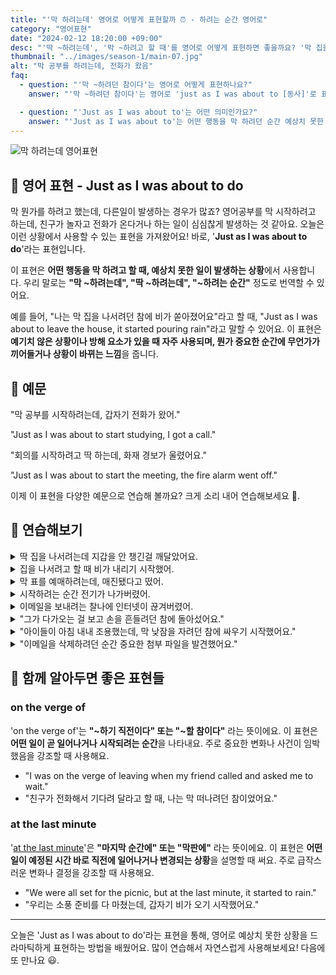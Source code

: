```yaml
---
title: "'막 하려는데' 영어로 어떻게 표현할까 ⏰ - 하려는 순간 영어로"
category: "영어표현"
date: "2024-02-12 18:20:00 +09:00"
desc: "'딱 ~하려는데', '막 ~하려고 할 때'를 영어로 어떻게 표현하면 좋을까요? '막 집을 나서려는데 비가 오기 시작했어.', '막 요리를 시작하려는데 친구가 놀러 왔어.' 등을 영어로 표현하는 법을 배워봅시다."
thumbnail: "../images/season-1/main-07.jpg"
alt: "막 공부를 하려는데, 전화가 왔음"
faq:
  - question: "'막 ~하려던 참이다'는 영어로 어떻게 표현하나요?"
    answer: "'막 ~하려던 참이다'는 영어로 'just as I was about to [동사]'로 표현할 수 있습니다. 이 표현은 어떤 일을 막 하려고 할 때 예상치 못한 일이 발생하는 상황을 나타냅니다. 예를 들어, '나는 막 집을 나서려던 참에 비가 쏟아졌어요'는 'Just as I was about to leave the house, it started pouring rain'으로 표현할 수 있습니다."

  - question: "'Just as I was about to'는 어떤 의미인가요?"
    answer: "'Just as I was about to'는 어떤 행동을 막 하려던 순간 예상치 못한 일이 발생했음을 나타내는 표현입니다. 계획이 방해받거나 상황이 갑자기 변할 때 주로 사용됩니다. 예를들어 'Just as I was about to send an email, the internet went down.'는 '이메일을 보내려는 찰나에 인터넷이 끊겨버렸어.'라는 의미입니다."
---
```


![막 하려는데 영어표현](../images/season-1/main-07.jpg)

## 🌟 영어 표현 - Just as I was about to do

막 뭔가를 하려고 했는데, 다른일이 발생하는 경우가 많죠? 영어공부를 막 시작하려고 하는데, 친구가 놀자고 전화가 온다거나 하는 일이 심심찮게 발생하는 것 같아요. 오늘은 이런 상황에서 사용할 수 있는 표현을 가져왔어요! 바로, '**Just as I was about to do**'라는 표현입니다.

이 표현은 **어떤 행동을 막 하려고 할 때, 예상치 못한 일이 발생하는 상황**에서 사용합니다. 우리 말로는 **"막 ~하려는데", "딱 ~하려는데", "~하려는 순간"** 정도로 번역할 수 있어요.

예를 들어, "나는 막 집을 나서려던 참에 비가 쏟아졌어요"라고 할 때, "Just as I was about to leave the house, it started pouring rain"라고 말할 수 있어요. 이 표현은 **예기치 않은 상황이나 방해 요소가 있을 때 자주 사용되며, 뭔가 중요한 순간에 무언가가 끼어들거나 상황이 바뀌는 느낌**을 줍니다.

## 📖 예문

"막 공부를 시작하려는데, 갑자기 전화가 왔어."

"Just as I was about to start studying, I got a call."

"회의를 시작하려고 딱 하는데, 화재 경보가 울렸어요."

"Just as I was about to start the meeting, the fire alarm went off."

이제 이 표현을 다양한 예문으로 연습해 볼까요? 크게 소리 내어 연습해보세요 🚀.

## 💬 연습해보기

<details>
  <summary>딱 집을 나서려는데 지갑을 안 챙긴걸 깨달았어요.</summary>
  <span>Just as I was about to leave the house, I <a href="/blog/in-english/166.realize/">realized</a> I <a href="/blog/in-english/023.forget/">had forgotten</a> my wallet.</span>
</details>

<details>
 <summary>집을 나서려고 할 때 비가 내리기 시작했어.</summary>
  <span>Just as I was about to leave home, it started to rain.</span>
</details>

<details>
  <summary>막 표를 예매하려는데, 매진됐다고 떴어.
  </summary>
  <span>Just as I was about to book the tickets, it showed they were sold out.
  </span>
</details>

<details>
  <summary>시작하려는 순간 전기가 나가버렸어.
  </summary>
  <span>Just as I was about to start, the power went out.
  </span>
</details>

<details>
  <summary>이메일을 보내려는 찰나에 인터넷이 끊겨버렸어.
  </summary>
  <span>Just as I was about to send an email, the internet went down.
  </span>
</details>

<details>
<summary>"그가 다가오는 걸 보고 손을 흔들려던 참에 돌아섰어요."</summary>
<span>"I saw him coming toward me, and just as I was about to wave, he turned away."</span>
</details>

<details>
<summary>"아이들이 아침 내내 조용했는데, 막 낮잠을 자려던 참에 싸우기 시작했어요."</summary>
<span>"The kids were quiet all morning, but just as I was about to <a href="/blog/in-english/093.take-a-nap/">take a nap</a>, they started fighting."</span>
</details>

<details>
<summary>"이메일을 삭제하려던 순간 중요한 첨부 파일을 발견했어요."</summary>
<span>"Just as I was about to delete the email, I <a href="/blog/in-english/061.notice/">noticed</a> an important attachment."</span>
</details>

## 🤝 함께 알아두면 좋은 표현들

### on the verge of

'on the verge of'는 **"~하기 직전이다" 또는 "~할 참이다"** 라는 뜻이에요. 이 표현은 **어떤 일이 곧 일어나거나 시작되려는 순간**을 나타내요. 주로 중요한 변화나 사건이 임박했음을 강조할 때 사용해요.

- "I was on the verge of leaving when my friend called and asked me to wait."
- "친구가 전화해서 기다려 달라고 할 때, 나는 막 떠나려던 참이었어요."

### at the last minute

'[at the last minute](/blog/in-english/221.at-the-last-minute/)'은 **"마지막 순간에" 또는 "막판에"** 라는 뜻이에요. 이 표현은 **어떤 일이 예정된 시간 바로 직전에 일어나거나 변경되는 상황**을 설명할 때 써요. 주로 급작스러운 변화나 결정을 강조할 때 사용해요.

- "We were all set for the picnic, but at the last minute, it started to rain."
- "우리는 소풍 준비를 다 마쳤는데, 갑자기 비가 오기 시작했어요."

---

오늘은 'Just as I was about to do'라는 표현을 통해, 영어로 예상치 못한 상황을 드라마틱하게 표현하는 방법을 배웠어요. 많이 연습해서 자연스럽게 사용해보세요! 다음에 또 만나요 😃.

